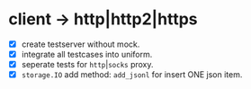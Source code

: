 
# client -> http|http2|https
    
- [x] create testserver without mock.
- [x] integrate all testcases into uniform.
- [x] seperate tests for `http`|`socks` proxy.
- [x] `storage.IO` add method: `add_jsonl` for insert ONE json item.
